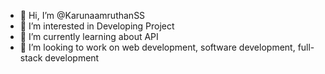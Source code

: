 - 👋 Hi, I’m @KarunaamruthanSS
- 👀 I’m interested in Developing Project
- 🌱 I’m currently learning about API
- 💞️ I’m looking to work on web development, software development, full-stack development

<!---
KarunaamruthanSS/KarunaamruthanSS is a ✨ special ✨ repository because its `README.md` (this file) appears on your GitHub profile.
You can click the Preview link to take a look at your changes.
--->
